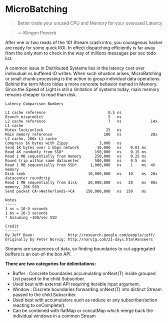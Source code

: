 
# MicroBatching

> Better trade your unused CPU and Memory for your overused Latency

> — Klingon Proverb

After one or two reads of the 101 Stream crash intro, you courageous hacker are ready for some quick ROI. In effect dispatching efficiently is far away from the only item to check in the way of millions messages per sec todo list.

A common issue in Distributed Systems lies in the latency cost over indivudual vs buffered IO writes. When such situation arises, MicroBatching or small chunk-processing is the action to group individual data operations. Behind the term Micro hides a more concrete behavior named In Memory. Since the Speed of Light is still a limitation of systems today, main memory remains cheaper to read than disk.

```
Latency Comparison Numbers

L1 cache reference                            0.5 ns
Branch mispredict                             5   ns
L2 cache reference                            7   ns             14x L1 cache
Mutex lock/unlock                            25   ns
Main memory reference                       100   ns             20x L2 cache, 200x L1 cache
Compress 1K bytes with Zippy              3,000   ns
Send 1K bytes over 1 Gbps network        10,000   ns    0.01 ms
Read 4K randomly from SSD*              150,000   ns    0.15 ms
Read 1 MB sequentially from memory      250,000   ns    0.25 ms
Round trip within same datacenter       500,000   ns    0.5  ms
Read 1 MB sequentially from SSD*      1,000,000   ns    1    ms  4X memory
Disk seek                            10,000,000   ns   10    ms  20x datacenter roundtrip
Read 1 MB sequentially from disk     20,000,000   ns   20    ms  80x memory, 20X SSD
Send packet CA->Netherlands->CA     150,000,000   ns  150    ms

Notes
-----
1 ns = 10-9 seconds
1 ms = 10-3 seconds
* Assuming ~1GB/sec SSD

Credit
------
By Jeff Dean:               http://research.google.com/people/jeff/
Originally by Peter Norvig: http://norvig.com/21-days.html#answers
```

Streams are sequences of data, so finding boundaries to cut aggregated buffers is an out-of-the box API.

**There are two categories for delimitations:**

* Buffer : Concrete boundaries accumulating onNext(T) inside grouped List<T> passed to the child Subscriber.
 * Used best with external API requiring Iterable<T> input argument.
* Window : Discrete boundaries forwarding onNext(T) into distinct Stream<T> passed to the child Subscriber.
 * Used best with accumulators such as reduce or any subscriber/action reacting to onComplete().
 * Can be combined with flatMap or concatMap which merge back the individual windows in a common Stream<T>

